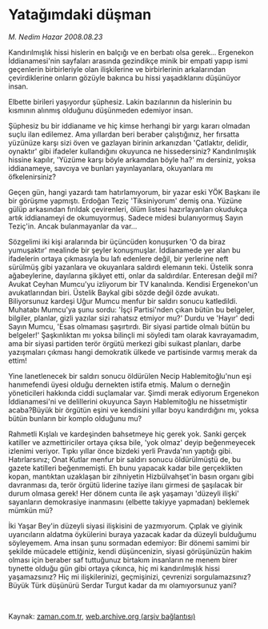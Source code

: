 # Yatağımdaki düşman

*M. Nedim Hazar 2008.08.23*

<tr><td class="metin" colspan="2" style="padding-top: 20px; padding-left: 5px; padding-right: 10px;">Kandırılmışlık hissi hislerin en balçığı ve en berbatı olsa gerek... Ergenekon İddianamesi'nin sayfaları arasında gezindikçe minik bir empati yapıp ismi geçenlerin birbirleriyle olan ilişkilerine ve birbirlerinin arkalarından çevirdiklerine onların gözüyle bakınca bu hissi yaşadıklarını düşünüyor insan.</td></tr><tr><td class="metin" colspan="2" style="padding-top: 20px; padding-left: 5px; padding-right: 10px;"><p> Elbette birileri yaşıyordur şüphesiz. Lakin bazılarının da hislerinin bu kısmının alınmış olduğunu düşünmeden edemiyor insan.
<p>Şüphesiz bu bir iddianame ve hiç kimse herhangi bir yargı kararı olmadan suçlu ilan edilemez. Ama yıllardan beri beraber çalıştığınız, her fırsatta yüzünüze karşı sizi öven ve gazlayan birinin arkanızdan 'Çatlaktır, delidir, oynaktır' gibi ifadeler kullandığını okuyunca ne hissedersiniz? Kandırılmışlık hissine kapılır, 'Yüzüme karşı böyle arkamdan böyle ha?' mı dersiniz, yoksa iddianameye, savcıya ve bunları yayınlayanlara, okuyanlara mı öfkelenirsiniz?
<p>Geçen gün, hangi yazardı tam hatırlamıyorum, bir yazar eski YÖK Başkanı ile bir görüşme yapmıştı. Erdoğan Teziç 'Tiksiniyorum' demiş ona. Yüzüne gülüp arkasından fırıldak çevirenleri, ölüm listesi hazırlayanları okudukça artık iddianameyi de okumuyormuş. Sadece midesi bulanıyormuş Sayın Teziç'in. Ancak bulanmayanlar da var...
<p>Sözgelimi iki kişi aralarında bir üçüncüden konuşurken 'O da biraz yumuşaktır' mealinde bir şeyler konuşmuşlar. İddianamede yer alan bu ifadelerin ortaya çıkmasıyla bu lafı edenlere değil, bir yerlerine neft sürülmüş gibi yazanlara ve okuyanlara saldırdı elemanın teki. Üstelik sonra ağabeylerine, dayılarına şikâyet etti, onlar da saldırdılar. Enteresan değil mi? Avukat Ceyhan Mumcu'yu izliyorum bir TV kanalında. Kendisi Ergenekon'un avukatlarından biri. Üstelik Baykal gibi sözde değil özde avukatı. Biliyorsunuz kardeşi Uğur Mumcu menfur bir saldırı sonucu katledildi. Muhatabı Mumcu'ya şunu sordu: 'İşçi Partisi'nden çıkan bütün bu belgeler, bilgiler, planlar, gizli yazılar sizi rahatsız etmiyor mu?' Durdu ve 'Hayır' dedi Sayın Mumcu, 'Esas olmaması şaşırtırdı. Bir siyasi partide olmalı bütün bu belgeler!' Şaşkınlıktan mı yoksa bilinçli mi söyledi tam olarak kavrayamadım, ama bir siyasi partiden terör örgütü merkezi gibi suikast planları, darbe yazışmaları çıkması hangi demokratik ülkede ve partisinde varmış merak da ettim!
<p>Yine lanetlenecek bir saldırı sonucu öldürülen Necip Hablemitoğlu'nun eşi hanımefendi üyesi olduğu dernekten istifa etmiş. Malum o derneğin yöneticileri hakkında ciddi suçlamalar var. Şimdi merak ediyorum Ergenekon İddianamesi'ni ve delillerini okuyunca Sayın Hablemitoğlu ne hissetmiştir acaba?Büyük bir örgütün eşini ve kendisini yıllar boyu kandırdığını mı, yoksa bütün bunların bir komplo olduğunu mu?
<p>Rahmetli Kışlalı ve kardeşinden bahsetmeye hiç gerek yok. Sanki gerçek katiller ve azmettiriciler ortaya çıksa bile, 'yok olmaz' deyip beğenmeyecek izlenimi veriyor. Tıpkı yıllar önce bizdeki yerli Pravda'nın yaptığı gibi. Hatırlarsınız; Onat Kutlar menfur bir saldırı sonucu öldürülmüştü de, bu gazete katilleri beğenmemişti. Eh bunu yapacak kadar bile gerçeklikten kopan, mantıktan uzaklaşan bir zihniyetin Hizbülvahşet'in basın organı gibi davranması da, terör örgütü liderine taziye ilanı girmesi de şaşılacak bir durum olmasa gerek! Her dönem cunta ile aşk yaşamayı 'düzeyli ilişki' sayanların demokrasiye inanmasını (elbette takiyye yapmadan) beklemek mümkün mü? 
<p>İki Yaşar Bey'in düzeyli siyasi ilişkisini de yazmıyorum. Çıplak ve giyinik uyarıcıların aldatma öykülerini buraya yazacak kadar da düzeyli bulduğumu söyleyemem. Ama insan şunu sormadan edemiyor: Bir dönemi samimi bir şekilde mücadele ettiğiniz, kendi düşüncenizin, siyasi görüşünüzün hakim olması için beraber saf tuttuğunuz birtakım insanların ne menem birer tıynette olduğu gün gibi ortaya çıkınca, hiç mi kandırılmışlık hissi yaşamazsınız? Hiç mi ilişkilerinizi, geçmişinizi, çevrenizi sorgulamazsınız? Büyük Türk düşünürü Serdar Turgut kadar da mı olamıyorsunuz yani?
<p><br/></p></p></p></p></p></p></p></p></td></tr>

Kaynak: [zaman.com.tr](http://zaman.com.tr/yazar.do?yazino=729047), [web.archive.org (arşiv bağlantısı)](http://web.archive.org/web/20080916202320/http://www.zaman.com.tr:80/yazar.do?yazino=729047)
